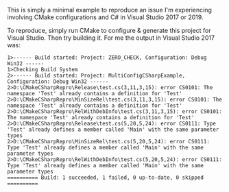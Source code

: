 This is simply a minimal example to reproduce an issue I'm experiencing involving CMake configurations and C# in Visual Studio 2017 or 2019.

To reproduce, simply run CMake to configure & generate this project for Visual Studio. Then try building it. For me the output in Visual Studio 2017 was:

```
1>------ Build started: Project: ZERO_CHECK, Configuration: Debug Win32 ------
1>Checking Build System
2>------ Build started: Project: MultiConfigCSharpExample, Configuration: Debug Win32 ------
2>D:\CMakeCSharpRepro\Release\test.cs(3,11,3,15): error CS0101: The namespace 'Test' already contains a definition for 'Test'
2>D:\CMakeCSharpRepro\MinSizeRel\test.cs(3,11,3,15): error CS0101: The namespace 'Test' already contains a definition for 'Test'
2>D:\CMakeCSharpRepro\RelWithDebInfo\test.cs(3,11,3,15): error CS0101: The namespace 'Test' already contains a definition for 'Test'
2>D:\CMakeCSharpRepro\Release\test.cs(5,20,5,24): error CS0111: Type 'Test' already defines a member called 'Main' with the same parameter types
2>D:\CMakeCSharpRepro\MinSizeRel\test.cs(5,20,5,24): error CS0111: Type 'Test' already defines a member called 'Main' with the same parameter types
2>D:\CMakeCSharpRepro\RelWithDebInfo\test.cs(5,20,5,24): error CS0111: Type 'Test' already defines a member called 'Main' with the same parameter types
========== Build: 1 succeeded, 1 failed, 0 up-to-date, 0 skipped ==========
```
